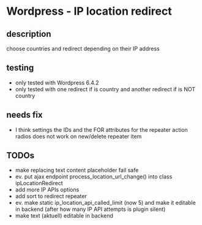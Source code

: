 # Wordpress - IP location redirect

## description
choose countries and redirect depending on their IP address

## testing
- only tested with Wordpress 6.4.2
- only tested with one redirect if is country and another redirect if is NOT country

## needs fix
- I think settings the IDs and the FOR attributes for the repeater action radios does not work on new/delete repeater item 

## TODOs
- make replacing text content placeholder fail safe
- ev. put ajax endpoint process_location_url_change() into class ipLocationRedirect
- add more IP APIs options
- add sort to redirect repeater
- ev. make static ip_location_api_called_limit (now 5) and make it editable in backend (after how many IP API attempts is plugin silent)
- make text (aktuell) editable in backend
